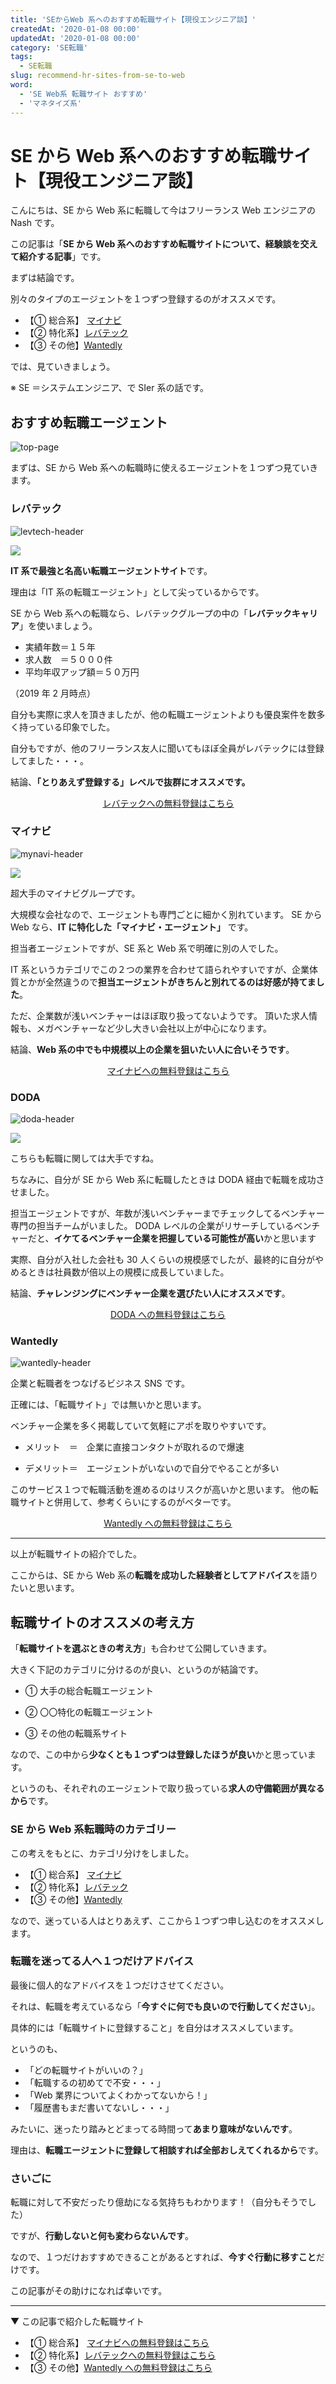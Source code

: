 ```yaml
---
title: 'SEからWeb 系へのおすすめ転職サイト【現役エンジニア談】'
createdAt: '2020-01-08 00:00'
updatedAt: '2020-01-08 00:00'
category: 'SE転職'
tags:
  - SE転職
slug: recommend-hr-sites-from-se-to-web
word:
  - 'SE Web系 転職サイト おすすめ'
  - 'マネタイズ系'
---
```


# SE から Web 系へのおすすめ転職サイト【現役エンジニア談】

こんにちは、SE から Web 系に転職して今はフリーランス Web エンジニアの Nash です。

この記事は「**SE から Web 系へのおすすめ転職サイトについて、経験談を交えて紹介する記事**」です。

まずは結論です。

別々のタイプのエージェントを１つずつ登録するのがオススメです。

<!--  -->

- 【① 総合系】 <a href="//ck.jp.ap.valuecommerce.com/servlet/referral?sid=3476840&pid=886293700" rel="nofollow"><img src="//ad.jp.ap.valuecommerce.com/servlet/gifbanner?sid=3476840&pid=886293700" height="1" width="1" border="0">マイナビ</a>
- 【② 特化系】<a href="//ck.jp.ap.valuecommerce.com/servlet/referral?sid=3476840&pid=886294543" rel="nofollow"><img src="//ad.jp.ap.valuecommerce.com/servlet/gifbanner?sid=3476840&pid=886294543" height="1" width="1" border="0">レバテック</a>
- 【③ その他】<a href="https://www.wantedly.com/" rel="nofollow">Wantedly</a>

<!--  -->

では、見ていきましょう。

※ SE ＝システムエンジニア、で SIer 系の話です。

## おすすめ転職エージェント

![top-page](./cover.png)

まずは、SE から Web 系への転職時に使えるエージェントを１つずつ見ていきます。

### レバテック

![levtech-header](./_levtech.jpg)

<!--  -->

<a href="//ck.jp.ap.valuecommerce.com/servlet/referral?sid=3476840&pid=886294595" rel="nofollow"><img src="//ad.jp.ap.valuecommerce.com/servlet/gifbanner?sid=3476840&pid=886294595" border="0" /></a>

<!--  -->

**IT 系で最強と名高い転職エージェントサイト**です。

理由は「IT 系の転職エージェント」として尖っているからです。

SE から Web 系への転職なら、レバテックグループの中の「**レバテックキャリア**」を使いましょう。

- 実績年数＝１５年
- 求人数　＝５０００件
- 平均年収アップ額＝５０万円

（2019 年 2 月時点）

自分も実際に求人を頂きましたが、他の転職エージェントよりも優良案件を数多く持っている印象でした。

自分もですが、他のフリーランス友人に聞いてもほぼ全員がレバテックには登録してました・・・。

結論、**「とりあえず登録する」レベルで抜群にオススメです。**

<!--  -->
<p style="text-align:center;">
<a class="affi-custom-button" href="//ck.jp.ap.valuecommerce.com/servlet/referral?sid=3476840&pid=886294543" rel="nofollow"><img src="//ad.jp.ap.valuecommerce.com/servlet/gifbanner?sid=3476840&pid=886294543" height="1" width="1" border="0">レバテックへの無料登録はこちら</a>
</p>
<!--  -->

### マイナビ

![mynavi-header](./_mynavi.jpg)

<!--  -->

<a href="//ck.jp.ap.valuecommerce.com/servlet/referral?sid=3476840&pid=886295833" rel="nofollow"><img src="//ad.jp.ap.valuecommerce.com/servlet/gifbanner?sid=3476840&pid=886295833" border="0"></a>

<!--  -->

超大手のマイナビグループです。

大規模な会社なので、エージェントも専門ごとに細かく別れています。
SE から Web なら、**IT に特化した「マイナビ・エージェント」** です。

担当者エージェントですが、SE 系と Web 系で明確に別の人でした。

IT 系というカテゴリでこの２つの業界を合わせて語られやすいですが、企業体質とかが全然違うので**担当エージェントがきちんと別れてるのは好感が持てました**。

ただ、企業数が浅いベンチャーはほぼ取り扱ってないようです。
頂いた求人情報も、メガベンチャーなど少し大きい会社以上が中心になります。

結論、**Web 系の中でも中規模以上の企業を狙いたい人に合いそうです**。

<!--  -->
<p style="text-align:center;">
<a class="affi-custom-button" href="//ck.jp.ap.valuecommerce.com/servlet/referral?sid=3476840&pid=886293700" rel="nofollow"><img src="//ad.jp.ap.valuecommerce.com/servlet/gifbanner?sid=3476840&pid=886293700" height="1" width="1" border="0">マイナビへの無料登録はこちら</a>
</p>
<!--  -->

### DODA

![doda-header](./_doda.jpg)

<!--  -->
<script language="javascript" src="//ad.jp.ap.valuecommerce.com/servlet/jsbanner?sid=3476840&pid=886293695"></script><noscript><a href="//ck.jp.ap.valuecommerce.com/servlet/referral?sid=3476840&pid=886293695" rel="nofollow"><img src="//ad.jp.ap.valuecommerce.com/servlet/gifbanner?sid=3476840&pid=886293695" border="0"></a></noscript>
<!--  -->

こちらも転職に関しては大手ですね。

ちなみに、自分が SE から Web 系に転職したときは DODA 経由で転職を成功させました。

担当エージェントですが、年数が浅いベンチャーまでチェックしてるベンチャー専門の担当チームがいました。
DODA レベルの企業がリサーチしているベンチャーだと、**イケてるベンチャー企業を把握している可能性が高い**かと思います

実際、自分が入社した会社も 30 人くらいの規模感でしたが、最終的に自分がやめるときは社員数が倍以上の規模に成長していました。

結論、**チャレンジングにベンチャー企業を選びたい人にオススメです**。

<!--  -->
<p style="text-align:center;">
<a class="affi-custom-button" href="//ck.jp.ap.valuecommerce.com/servlet/referral?sid=3476840&pid=886294707" rel="nofollow">DODA への無料登録はこちら</a>
</p>
<!--  -->

### Wantedly

![wantedly-header](./_wantedly.jpg)

企業と転職者をつなげるビジネス SNS です。

正確には、「転職サイト」では無いかと思います。

ベンチャー企業を多く掲載していて気軽にアポを取りやすいです。

- メリット　＝　企業に直接コンタクトが取れるので爆速

- デメリット＝　エージェントがいないので自分でやることが多い

このサービス１つで転職活動を進めるのはリスクが高いかと思います。
他の転職サイトと併用して、参考くらいにするのがベターです。

<!--  -->
<p style="text-align:center;">
<a class="affi-custom-button" href="https://www.wantedly.com/" rel="nofollow">Wantedly への無料登録はこちら</a>
</p>
<!--  -->

---

以上が転職サイトの紹介でした。

ここからは、SE から Web 系の**転職を成功した経験者としてアドバイス**を語りたいと思います。

## 転職サイトのオススメの考え方

「**転職サイトを選ぶときの考え方**」も合わせて公開していきます。

大きく下記のカテゴリに分けるのが良い、というのが結論です。

- ① 大手の総合転職エージェント

- ② 〇〇特化の転職エージェント

- ③ その他の転職系サイト

なので、この中から**少なくとも１つずつは登録したほうが良い**かと思っています。

というのも、それぞれのエージェントで取り扱っている**求人の守備範囲が異なるから**です。

### SE から Web 系転職時のカテゴリー

この考えをもとに、カテゴリ分けをしました。

<!--  -->

- 【① 総合系】 <a href="//ck.jp.ap.valuecommerce.com/servlet/referral?sid=3476840&pid=886293700" rel="nofollow"><img src="//ad.jp.ap.valuecommerce.com/servlet/gifbanner?sid=3476840&pid=886293700" height="1" width="1" border="0">マイナビ</a>
- 【② 特化系】<a href="//ck.jp.ap.valuecommerce.com/servlet/referral?sid=3476840&pid=886294543" rel="nofollow"><img src="//ad.jp.ap.valuecommerce.com/servlet/gifbanner?sid=3476840&pid=886294543" height="1" width="1" border="0">レバテック</a>
- 【③ その他】<a href="https://www.wantedly.com/" rel="nofollow">Wantedly</a>

<!--  -->

なので、迷っている人はとりあえず、ここから１つずつ申し込むのをオススメします。

### 転職を迷ってる人へ１つだけアドバイス

最後に個人的なアドバイスを１つだけさせてください。

それは、転職を考えているなら「**今すぐに何でも良いので行動してください**」。

具体的には「転職サイトに登録すること」を自分はオススメしています。

というのも、

- 「どの転職サイトがいいの？」
- 「転職するの初めてで不安・・・」
- 「Web 業界についてよくわかってないから！」
- 「履歴書もまだ書いてないし・・・」

みたいに、迷ったり踏みとどまってる時間って**あまり意味がないんです**。

理由は、**転職エージェントに登録して相談すれば全部おしえてくれるから**です。

<!-- ### 自分がSEからWeb系に転職できた理由

自分も昔は SIerでSEとして働いていました。
そこからWeb系に転職して、今ではWeb系フリーランスエンジニアとして働いています。

SEのときは同期・友人と飲み会で仕事の話になったときにも「仕事つらいんで転職したい・・・」みたいな話題のトークもしてました。

そんな中で、同期・友人達よりも、自分が早い段階で転職できた理由はただ１つです。
転職を視野にいれたタイミングで、**行動しただけ**です。

（結局、その同期や友人は飲み会のたびにずっと「転職しようかな〜」とぼやいているだけだったのですが・・・） -->

### さいごに

転職に対して不安だったり億劫になる気持ちもわかります！（自分もそうでした）

ですが、**行動しないと何も変わらないんです**。

なので、１つだけおすすめできることがあるとすれば、**今すぐ行動に移すこと**だけです。

この記事がその助けになれば幸いです。

---

▼ この記事で紹介した転職サイト

<!--  -->

- 【① 総合系】 <a href="//ck.jp.ap.valuecommerce.com/servlet/referral?sid=3476840&pid=886293700" rel="nofollow"><img src="//ad.jp.ap.valuecommerce.com/servlet/gifbanner?sid=3476840&pid=886293700" height="1" width="1" border="0">マイナビへの無料登録はこちら</a>
- 【② 特化系】<a href="//ck.jp.ap.valuecommerce.com/servlet/referral?sid=3476840&pid=886294543" rel="nofollow"><img src="//ad.jp.ap.valuecommerce.com/servlet/gifbanner?sid=3476840&pid=886294543" height="1" width="1" border="0">レバテックへの無料登録はこちら</a>
- 【③ その他】<a href="https://www.wantedly.com/" rel="nofollow">Wantedly への無料登録はこちら</a>

<!--  -->
